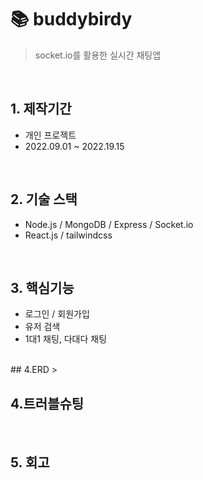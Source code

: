 # 📚 buddybirdy
> socket.io를 활용한 실시간 채팅앱   
> 

</br>

## 1. 제작기간
* 개인 프로젝트
* 2022.09.01 ~ 2022.19.15


</br>

## 2. 기술 스택
* Node.js / MongoDB / Express / Socket.io   
* React.js / tailwindcss

</br>

## 3. 핵심기능
* 로그인 / 회원가입   
* 유저 검색   
* 1대1 채팅, 다대다 채팅   


</br>
## 4.ERD   
> 

</br>

## 4.트러블슈팅
>  


</br>

## 5. 회고
  

</br>

